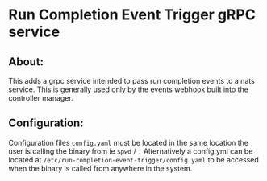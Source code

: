 # Run Completion Event Trigger gRPC service

## About:
This adds a grpc service intended to pass run completion events to a nats service. This is generally used only by the
events webhook built into the controller manager. 

## Configuration:
Configuration files `config.yaml` must be located in the same location the user is calling the binary from ie `$pwd` / `.`
Alternatively a config.yml can be located at `/etc/run-completion-event-trigger/config.yaml` to be accessed when the binary is called
from anywhere in the system.

